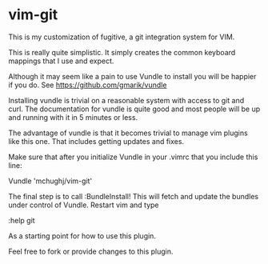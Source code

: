 vim-git
=======

This is my customization of fugitive, a git integration system for VIM.

This is really quite simplistic.  It simply creates the common keyboard 
mappings that I use and expect. 

Although it may seem like a pain to use Vundle to install you will be happier
if you do.  See
  https://github.com/gmarik/vundle

Installing vundle is trivial on a reasonable system with access to git and curl.
The documentation for vundle is quite good and most people will be up and running 
with it in 5 minutes or less.  

The advantage of vundle is that it becomes trivial to manage vim plugins like
this one.  That includes getting updates and fixes.

Make sure that after you initialize Vundle in your .vimrc that you include
this line:

  Vundle 'mchughj/vim-git'

The final step is to call :BundleInstall!  This will fetch and update the
bundles under control of Vundle.  Restart vim and type 

:help git 

As a starting point for how to use this plugin.

Feel free to fork or provide changes to this plugin.  


